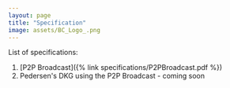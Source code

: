 ```yaml
---
layout: page
title: "Specification"
image: assets/BC_Logo_.png
---
```


List of specifications:

1. [P2P Broadcast]({% link specifications/P2PBroadcast.pdf %})
2. Pedersen's DKG using the P2P Broadcast - coming soon
